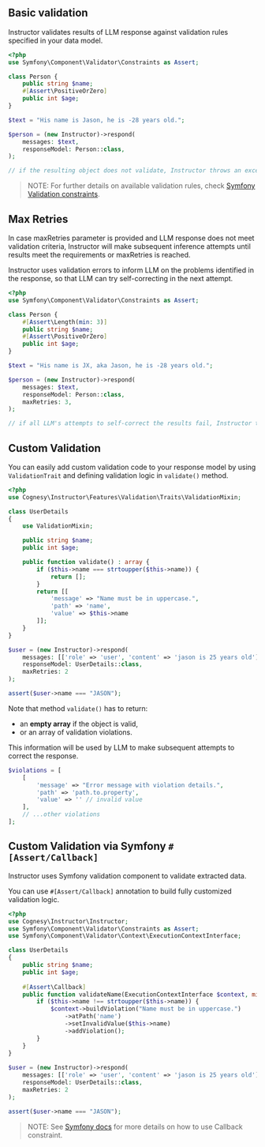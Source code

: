 ## Basic validation

Instructor validates results of LLM response against validation rules specified in your data model.

```php
<?php
use Symfony\Component\Validator\Constraints as Assert;

class Person {
    public string $name;
    #[Assert\PositiveOrZero]
    public int $age;
}

$text = "His name is Jason, he is -28 years old.";

$person = (new Instructor)->respond(
    messages: $text,
    responseModel: Person::class,
);

// if the resulting object does not validate, Instructor throws an exception
```

> NOTE: For further details on available validation rules, check [Symfony Validation constraints](https://symfony.com/doc/current/validation.html#constraints).


## Max Retries

In case maxRetries parameter is provided and LLM response does not meet validation criteria, Instructor will make subsequent inference attempts until results meet the requirements or maxRetries is reached.

Instructor uses validation errors to inform LLM on the problems identified in the response, so that LLM can try self-correcting in the next attempt.

```php
<?php
use Symfony\Component\Validator\Constraints as Assert;

class Person {
    #[Assert\Length(min: 3)]
    public string $name;
    #[Assert\PositiveOrZero]
    public int $age;
}

$text = "His name is JX, aka Jason, he is -28 years old.";

$person = (new Instructor)->respond(
    messages: $text,
    responseModel: Person::class,
    maxRetries: 3,
);

// if all LLM's attempts to self-correct the results fail, Instructor throws an exception
```

## Custom Validation

You can easily add custom validation code to your response model by using ```ValidationTrait```
and defining validation logic in ```validate()``` method.

```php
<?php
use Cognesy\Instructor\Features\Validation\Traits\ValidationMixin;

class UserDetails
{
    use ValidationMixin;

    public string $name;
    public int $age;

    public function validate() : array {
        if ($this->name === strtoupper($this->name)) {
            return [];
        }
        return [[
            'message' => "Name must be in uppercase.",
            'path' => 'name',
            'value' => $this->name
        ]];
    }
}

$user = (new Instructor)->respond(
    messages: [['role' => 'user', 'content' => 'jason is 25 years old']],
    responseModel: UserDetails::class,
    maxRetries: 2
);

assert($user->name === "JASON");
```

Note that method ```validate()``` has to return:
 * an **empty array** if the object is valid,
 * or an array of validation violations.

This information will be used by LLM to make subsequent attempts to correct the response.

```php
$violations = [
    [
        'message' => "Error message with violation details.",
        'path' => 'path.to.property',
        'value' => '' // invalid value
    ],
    // ...other violations
];
``` 


## Custom Validation via Symfony `#[Assert/Callback]`

Instructor uses Symfony validation component to validate extracted data.

You can use ```#[Assert/Callback]``` annotation to build fully customized validation logic.

```php
<?php
use Cognesy\Instructor\Instructor;
use Symfony\Component\Validator\Constraints as Assert;
use Symfony\Component\Validator\Context\ExecutionContextInterface;

class UserDetails
{
    public string $name;
    public int $age;
    
    #[Assert\Callback]
    public function validateName(ExecutionContextInterface $context, mixed $payload) {
        if ($this->name !== strtoupper($this->name)) {
            $context->buildViolation("Name must be in uppercase.")
                ->atPath('name')
                ->setInvalidValue($this->name)
                ->addViolation();
        }
    }
}
    
$user = (new Instructor)->respond(
    messages: [['role' => 'user', 'content' => 'jason is 25 years old']],
    responseModel: UserDetails::class,
    maxRetries: 2
);

assert($user->name === "JASON");
```

> NOTE: See [Symfony docs](https://symfony.com/doc/current/reference/constraints/Callback.html) for more details on how to use Callback constraint.

